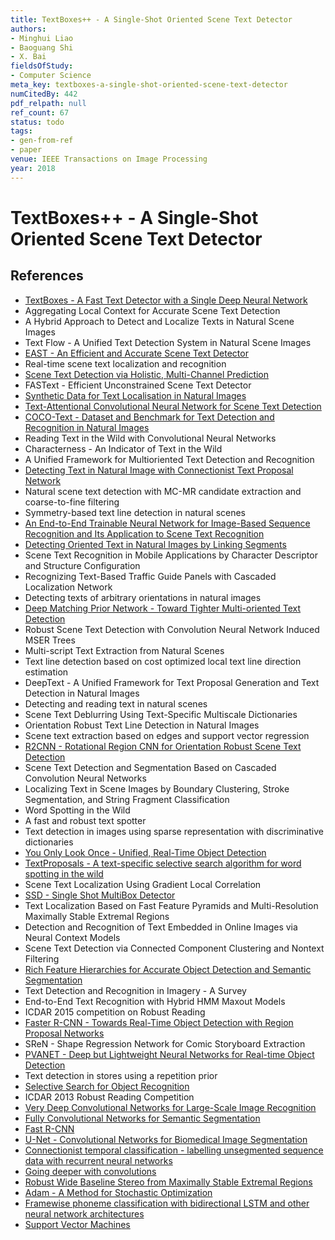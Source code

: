 ```yaml
---
title: TextBoxes++ - A Single-Shot Oriented Scene Text Detector
authors:
- Minghui Liao
- Baoguang Shi
- X. Bai
fieldsOfStudy:
- Computer Science
meta_key: textboxes-a-single-shot-oriented-scene-text-detector
numCitedBy: 442
pdf_relpath: null
ref_count: 67
status: todo
tags:
- gen-from-ref
- paper
venue: IEEE Transactions on Image Processing
year: 2018
---
```


# TextBoxes++ - A Single-Shot Oriented Scene Text Detector

## References

- [TextBoxes - A Fast Text Detector with a Single Deep Neural Network](./textboxes-a-fast-text-detector-with-a-single-deep-neural-network.md)
- Aggregating Local Context for Accurate Scene Text Detection
- A Hybrid Approach to Detect and Localize Texts in Natural Scene Images
- Text Flow - A Unified Text Detection System in Natural Scene Images
- [EAST - An Efficient and Accurate Scene Text Detector](./east-an-efficient-and-accurate-scene-text-detector.md)
- Real-time scene text localization and recognition
- [Scene Text Detection via Holistic, Multi-Channel Prediction](./scene-text-detection-via-holistic-multi-channel-prediction.md)
- FASText - Efficient Unconstrained Scene Text Detector
- [Synthetic Data for Text Localisation in Natural Images](./synthetic-data-for-text-localisation-in-natural-images.md)
- [Text-Attentional Convolutional Neural Network for Scene Text Detection](./text-attentional-convolutional-neural-network-for-scene-text-detection.md)
- [COCO-Text - Dataset and Benchmark for Text Detection and Recognition in Natural Images](./coco-text-dataset-and-benchmark-for-text-detection-and-recognition-in-natural-images.md)
- Reading Text in the Wild with Convolutional Neural Networks
- Characterness - An Indicator of Text in the Wild
- A Unified Framework for Multioriented Text Detection and Recognition
- [Detecting Text in Natural Image with Connectionist Text Proposal Network](./detecting-text-in-natural-image-with-connectionist-text-proposal-network.md)
- Natural scene text detection with MC-MR candidate extraction and coarse-to-fine filtering
- Symmetry-based text line detection in natural scenes
- [An End-to-End Trainable Neural Network for Image-Based Sequence Recognition and Its Application to Scene Text Recognition](./an-end-to-end-trainable-neural-network-for-image-based-sequence-recognition-and-its-application-to-scene-text-recognition.md)
- [Detecting Oriented Text in Natural Images by Linking Segments](./detecting-oriented-text-in-natural-images-by-linking-segments.md)
- Scene Text Recognition in Mobile Applications by Character Descriptor and Structure Configuration
- Recognizing Text-Based Traffic Guide Panels with Cascaded Localization Network
- Detecting texts of arbitrary orientations in natural images
- [Deep Matching Prior Network - Toward Tighter Multi-oriented Text Detection](./deep-matching-prior-network-toward-tighter-multi-oriented-text-detection.md)
- Robust Scene Text Detection with Convolution Neural Network Induced MSER Trees
- Multi-script Text Extraction from Natural Scenes
- Text line detection based on cost optimized local text line direction estimation
- DeepText - A Unified Framework for Text Proposal Generation and Text Detection in Natural Images
- Detecting and reading text in natural scenes
- Scene Text Deblurring Using Text-Specific Multiscale Dictionaries
- Orientation Robust Text Line Detection in Natural Images
- Scene text extraction based on edges and support vector regression
- [R2CNN - Rotational Region CNN for Orientation Robust Scene Text Detection](./r2cnn-rotational-region-cnn-for-orientation-robust-scene-text-detection.md)
- Scene Text Detection and Segmentation Based on Cascaded Convolution Neural Networks
- Localizing Text in Scene Images by Boundary Clustering, Stroke Segmentation, and String Fragment Classification
- Word Spotting in the Wild
- A fast and robust text spotter
- Text detection in images using sparse representation with discriminative dictionaries
- [You Only Look Once - Unified, Real-Time Object Detection](./you-only-look-once-unified-real-time-object-detection.md)
- [TextProposals - A text-specific selective search algorithm for word spotting in the wild](./textproposals-a-text-specific-selective-search-algorithm-for-word-spotting-in-the-wild.md)
- Scene Text Localization Using Gradient Local Correlation
- [SSD - Single Shot MultiBox Detector](./ssd-single-shot-multibox-detector.md)
- Text Localization Based on Fast Feature Pyramids and Multi-Resolution Maximally Stable Extremal Regions
- Detection and Recognition of Text Embedded in Online Images via Neural Context Models
- Scene Text Detection via Connected Component Clustering and Nontext Filtering
- [Rich Feature Hierarchies for Accurate Object Detection and Semantic Segmentation](./rich-feature-hierarchies-for-accurate-object-detection-and-semantic-segmentation.md)
- Text Detection and Recognition in Imagery - A Survey
- End-to-End Text Recognition with Hybrid HMM Maxout Models
- ICDAR 2015 competition on Robust Reading
- [Faster R-CNN - Towards Real-Time Object Detection with Region Proposal Networks](./faster-r-cnn-towards-real-time-object-detection-with-region-proposal-networks.md)
- SReN - Shape Regression Network for Comic Storyboard Extraction
- [PVANET - Deep but Lightweight Neural Networks for Real-time Object Detection](./pvanet-deep-but-lightweight-neural-networks-for-real-time-object-detection.md)
- Text detection in stores using a repetition prior
- [Selective Search for Object Recognition](./selective-search-for-object-recognition.md)
- ICDAR 2013 Robust Reading Competition
- [Very Deep Convolutional Networks for Large-Scale Image Recognition](./very-deep-convolutional-networks-for-large-scale-image-recognition.md)
- [Fully Convolutional Networks for Semantic Segmentation](./fully-convolutional-networks-for-semantic-segmentation.md)
- [Fast R-CNN](./fast-r-cnn.md)
- [U-Net - Convolutional Networks for Biomedical Image Segmentation](./u-net-convolutional-networks-for-biomedical-image-segmentation.md)
- [Connectionist temporal classification - labelling unsegmented sequence data with recurrent neural networks](./connectionist-temporal-classification-labelling-unsegmented-sequence-data-with-recurrent-neural-networks.md)
- [Going deeper with convolutions](./going-deeper-with-convolutions.md)
- [Robust Wide Baseline Stereo from Maximally Stable Extremal Regions](./robust-wide-baseline-stereo-from-maximally-stable-extremal-regions.md)
- [Adam - A Method for Stochastic Optimization](./adam-a-method-for-stochastic-optimization.md)
- [Framewise phoneme classification with bidirectional LSTM and other neural network architectures](./framewise-phoneme-classification-with-bidirectional-lstm-and-other-neural-network-architectures.md)
- [Support Vector Machines](./support-vector-machines.md)
